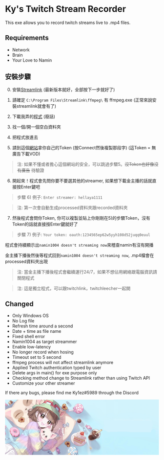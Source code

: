 # Ky's Twitch Stream Recorder
This exe allows you to record twitch streams live to .mp4 files.
## Requirements
- Network
- Brain
- Your Love to Namin

## 安裝步驟
0) 安裝[Streamlink](https://streamlink.github.io/install.html)  (最新版本就好，全部按下一步就好了)

1) 請確定 `C:\Program Files\Streamlink\ffmpeg\` 有 ffmpeg.exe (正常來說安裝streamlink就會有了)

2) 下載我弄的[程式](https://github.com/Kylezhk/twitch-stream-recorder/releases/download/v300/twitch-recorder-v300.exe) (廢話)

3) 找一個/開一個空白資料夾

4) 把程式放進去

5) 請到這個[網站](https://twitchapps.com/tmi/)拿你自己的Token (按Connect然後複製那段字) (這Token = 無廣告下載VOD) 
>注: 如果不懂或者擔心這個網站的安全，可以跳過步驟5。~~沒Token也好像沒有廣告~~ 待驗證

6) 開起來！程式會先問你要不要選其他的streamer, 如果想下載金主播的話就直接按Enter鍵吧

>步驟 6) 例子: `Enter streamer: hellaya1111`

>注: 第一次會自動生成processed資料夾跟recorded資料夾

7) 然後程式會問你Token, 你可以複製並貼上你剛剛在5)的步驟Token，沒有Token的話就直接按Enter鍵就好了

>步驟 7) 例子: `Your token: oauth:1234565ep62w5yyh108d52juqq0euul`



程式會持續顯示出`namin1004 doesn't streaming now`來稽查namin有沒有開播

金主播下播後然後等程式回到`namin1004 doesn't streaming now`, .mp4檔會在processed資料夾出現

>注: 當金主播下播後程式會繼續運行24/7，如果不想佔用網絡跟電腦資訊請關閉程式

>注: 這是獨立程式，可以跟twitchlink，twitchleecher一起開

## Changed
- Only Windows OS
- No Log file
- Refresh time around a second
- Date + time as file name
- Fixed shell error
- Namin1004 as target streammer
- Enable low-latency
- No longer record when hosing
- Timeout set to 5 second
- ffmpeg process will not affect streamlink anymore
- Applied Twitch authentication typed by user 
- Delete args in main() for exe purpose only
- Checking method change to Streamlink rather than using Twitch API
- Customize your other streamer

If there any bugs, please find me Ky1ez#5989 through the Discord 

[![namin banner](banner.jpg)](https://marpple.shop/en/namin?page=0)